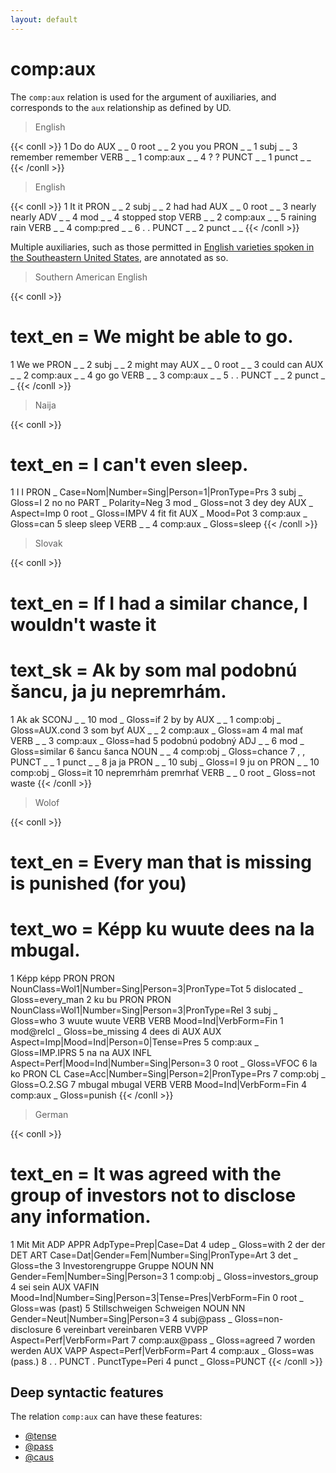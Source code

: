 ```yaml
---
layout: default
---
```


# **comp:aux**

The `comp:aux` relation is used for the argument of auxiliaries, and corresponds to the `aux` relationship as defined by UD.

> English

{{< conll >}}
1	Do	do	AUX	_	_	0	root	_	_
2	you	you	PRON	_	_	1	subj	_	_
3	remember	remember	VERB	_	_	1	comp:aux	_	_
4	?	?	PUNCT	_	_	1	punct	_	_
{{< /conll >}}

> English

{{< conll >}}
1	It	it	PRON	_	_	2	subj	_	_
2	had	had	AUX	_	_	0	root	_	_
3	nearly	nearly	ADV	_	_	4	mod	_	_
4	stopped	stop	VERB	_	_	2	comp:aux	_	_
5	raining	rain	VERB	_	_	4	comp:pred	_	_
6	.	.	PUNCT	_	_	2	punct	_	_
{{< /conll >}}

Multiple auxiliaries, such as those permitted in [English varieties spoken in the Southeastern United States](https://en.wikipedia.org/wiki/Southern_American_English), are annotated as so.

> Southern American English

{{< conll >}}
# text_en = We might be able to go.
1	We	we	PRON	_	_	2	subj	_	_
2	might	may	AUX	_	_	0	root	_	_
3	could	can	AUX	_	_	2	comp:aux	_	_
4	go	go	VERB	_	_	3	comp:aux	_	_
5	.	.	PUNCT	_	_	2	punct	_	_
{{< /conll >}}

> Naija

{{< conll >}}
# text_en = I can't even sleep.
1	I	I	PRON	_	Case=Nom|Number=Sing|Person=1|PronType=Prs	3	subj	_	Gloss=I
2	no	no	PART	_	Polarity=Neg	3	mod	_	Gloss=not
3	dey	dey	AUX	_	Aspect=Imp	0	root	_	Gloss=IMPV
4	fit	fit	AUX	_	Mood=Pot	3	comp:aux	_	Gloss=can
5	sleep	sleep	VERB	_	_	4	comp:aux	_	Gloss=sleep
{{< /conll >}}

> Slovak

{{< conll >}}
# text_en = If I had a similar chance, I wouldn't waste it
# text_sk = Ak by som mal podobnú šancu, ja ju nepremrhám.
1	Ak	ak	SCONJ	_	_	10	mod	_	Gloss=if
2	by	by	AUX	_	_	1	comp:obj	_	Gloss=AUX.cond
3	som	byť	AUX	_	_	2	comp:aux	_	Gloss=am
4	mal	mať	VERB	_	_	3	comp:aux	_	Gloss=had
5	podobnú	podobný	ADJ	_	_	6	mod	_	Gloss=similar
6	šancu	šanca	NOUN	_	_	4	comp:obj	_	Gloss=chance
7	,	,	PUNCT	_	_	1	punct	_	_
8	ja	ja	PRON	_	_	10	subj	_	Gloss=I
9	ju	on	PRON	_	_	10	comp:obj	_	Gloss=it
10	nepremrhám	premrhať	VERB	_	_	0	root	_	Gloss=not waste
{{< /conll >}}

> Wolof

{{< conll >}}
# text_en = Every man that is missing is punished (for you)
# text_wo = Képp ku wuute dees na la mbugal.
1	Képp	képp	PRON	PRON	NounClass=Wol1|Number=Sing|Person=3|PronType=Tot	5	dislocated	_	Gloss=every_man
2	ku	bu	PRON	PRON	NounClass=Wol1|Number=Sing|Person=3|PronType=Rel	3	subj	_	Gloss=who
3	wuute	wuute	VERB	VERB	Mood=Ind|VerbForm=Fin	1	mod@relcl	_	Gloss=be_missing
4	dees	di	AUX	AUX	Aspect=Imp|Mood=Ind|Person=0|Tense=Pres	5	comp:aux	_	Gloss=IMP.IPRS
5	na	na	AUX	INFL	Aspect=Perf|Mood=Ind|Number=Sing|Person=3	0	root	_	Gloss=VFOC
6	la	ko	PRON	CL	Case=Acc|Number=Sing|Person=2|PronType=Prs	7	comp:obj	_	Gloss=O.2.SG
7	mbugal	mbugal	VERB	VERB	Mood=Ind|VerbForm=Fin	4	comp:aux	_	Gloss=punish
{{< /conll >}}

> German

{{< conll >}}
# text_en = It was agreed with the group of investors not to disclose any information.
1	Mit	Mit	ADP	APPR	AdpType=Prep|Case=Dat	4	udep	_	Gloss=with
2	der	der	DET	ART	Case=Dat|Gender=Fem|Number=Sing|PronType=Art	3	det	_	Gloss=the
3	Investorengruppe	Gruppe	NOUN	NN	Gender=Fem|Number=Sing|Person=3	1	comp:obj	_	Gloss=investors_group
4	sei	sein	AUX	VAFIN	Mood=Ind|Number=Sing|Person=3|Tense=Pres|VerbForm=Fin	0	root	_	Gloss=was (past)
5	Stillschweigen	Schweigen	NOUN	NN	Gender=Neut|Number=Sing|Person=3	4	subj@pass	_	Gloss=non-disclosure
6	vereinbart	vereinbaren	VERB	VVPP	Aspect=Perf|VerbForm=Part	7	comp:aux@pass	_	Gloss=agreed
7	worden	werden	AUX	VAPP	Aspect=Perf|VerbForm=Part	4	comp:aux	_	Gloss=was (pass.)
8	.	.	PUNCT	.	PunctType=Peri	4	punct	_	Gloss=PUNCT
{{< /conll >}}


## Deep syntactic features
The relation `comp:aux` can have these features:
* [@tense](../../deep_features/tense)
* [@pass](../../deep_features/pass)
* [@caus](../../deep_features/caus)
